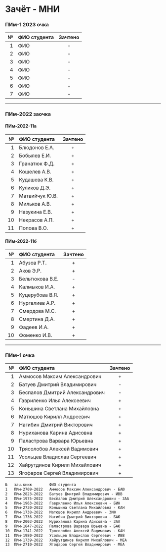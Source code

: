 # Зачёт - МНИ  

### ПИм-1 2023 очка  

| № | ФИО студента | Зачтено |
|-:|:-|:-:|
|1|ФИО|-|
|2|ФИО|-|
|3|ФИО|-|
|4|ФИО|-|
|5|ФИО|-|
|6|ФИО|-|
|7|ФИО|-|

---  

### ПИм-2022 заочка  

#### ПИм-2022-11а  

| № | ФИО студента | Зачтено |
|-:|:-|:-:|
|1|Блюдонов Е.А.|+|
|2|Бобылев Е.И.|+|
|3|Гранатюк Ф.Д.|+|
|4|Кошелев А.В.|+|
|5|Кудашева К.В.|+|
|6|Куликов Д.Э.|+|
|7|Матвийчук Ю.В.|+|
|8|Мильков А.В.|+|
|9|Назукина Е.В.|+|
|10|Некрасов А.П.|+|
|11|Попова В.О.|+|

#### ПИм-2022-11б  

| № | ФИО студента | Зачтено |
|-:|:-|:-:|
|1|Абузов Р.Т.|+|
|2|Аков Э.Р.|+|
|3|Бельтюкова В.Е.|-|
|4|Калмыков И.А.|+|
|5|Куцерубова В.Я.|+|
|6|Нургалиев А.Р.|+|
|7|Смердова М.С.|+|
|8|Смертина Д.А.|+|
|9|Фадеев И.А.|+|
|10|Фоменко И.В.|+|

---  

### ПИм-1 очка  

| № | ФИО студента | Зачтено |
|-:|:-|:-:|
|1|Аммосов Максим Александрович|+|
|2|Батуев Дмитрий Владимирович|-|
|3|Беспалов Дмитрий Александрович|-|
|4|Гавриленко Илья Алексеевич|+|
|5|Коньшина Светлана Михайловна|+|
|6|Матюшов Кирилл Андреевич|+|
|7|Нагибин Дмитрий Викторович|+|
|8|Нуриханова Карина Адисовна|+|
|9|Паластрова Варвара Юрьевна|+|
|10|Трясолобов Алексей Вадимович|+|
|11|Усольцев Владислав Сергеевич|+|
|12|Хайрутдинов Кирилл Михайлович|+|
|13|Ягофаров Сергей Владимирович|+|

```txt
№	зач.книж        ФИО студента
1	ПИм-2709-2022	Аммосов Максим Александрович - БАЮ
2	ПИм-2823-2022	Батуев Дмитрий Владимирович - ИВВ
3	ПИм-1975-2022	Беспалов Дмитрий Александрович - ЗАА
4	ПИм-1963-2022	Гавриленко Илья Алексеевич - БИН
5	ПИм-2730-2022	Коньшина Светлана Михайловна - КАН
6	ПИм-1738-2022	Матюшов Кирилл Андреевич - ЗИЮ
7	ПИм-1736-2022	Нагибин Дмитрий Викторович - БАЮ
8	ПИм-2003-2022	Нуриханова Карина Адисовна - ЗАА
9	ПИм-1847-2022	Паластрова Варвара Юрьевна - БАЮ
10	ПИм-1741-2022	Трясолобов Алексей Вадимович - КАН
11	ПИм-1980-2022	Усольцев Владислав Сергеевич - ИВВ
12	ПИм-1739-2022	Хайрутдинов Кирилл Михайлович - МЕА
13	ПИм-2710-2022	Ягофаров Сергей Владимирович - МЕА
```  
